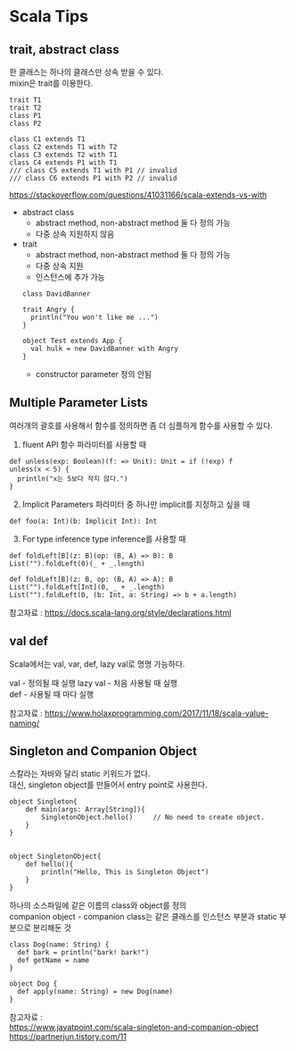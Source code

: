# Scala Tips

## trait, abstract class
한 클래스는 하나의 클래스만 상속 받을 수 있다.   
mixin은 trait를 이용한다.

```
trait T1
trait T2
class P1
class P2

class C1 extends T1
class C2 extends T1 with T2
class C3 extends T2 with T1
class C4 extends P1 with T1
/// class C5 extends T1 with P1 // invalid
/// class C6 extends P1 with P2 // invalid
```
https://stackoverflow.com/questions/41031166/scala-extends-vs-with


- abstract class
    - abstract method, non-abstract method 둘 다 정의 가능
    - 다중 상속 지원하지 않음
- trait
    - abstract method, non-abstract method 둘 다 정의 가능
    - 다중 상속 지원
    - 인스턴스에 추가 가능
    ```
    class DavidBanner

    trait Angry {
      println("You won't like me ...")
    }

    object Test extends App {
      val hulk = new DavidBanner with Angry
    }
    ```
    - constructor parameter 정의 안됨  



## Multiple Parameter Lists
여러개의 괄호를 사용해서 함수를 정의하면 좀 더 심플하게 함수를 사용할 수 있다.
1. fluent API
함수 파라미터를 사용할 때
```
def unless(exp: Boolean)(f: => Unit): Unit = if (!exp) f
unless(x < 5) {
  println("x는 5보다 작지 않다.")
}
```
2. Implicit Parameters
파라미터 중 하나만 implicit를 지정하고 싶을 때
```
def foo(a: Int)(b: Implicit Int): Int
```
3. For type inference
type inference를 사용할 때
```
def foldLeft[B](z: B)(op: (B, A) => B): B
List("").foldLeft(0)(_ + _.length)
```
```
def foldLeft[B](z: B, op: (B, A) => A): B
List("").foldLeft[Int](0, _ + _.length)
List("").foldLeft(0, (b: Int, a: String) => b + a.length)
```

참고자료 : https://docs.scala-lang.org/style/declarations.html


## val def
Scala에서는 val, var, def, lazy val로 명명 가능하다.

val - 정의될 때 실행
lazy val - 처음 사용될 때 실행  
def - 사용될 때 마다 실행

참고자료 : https://www.holaxprogramming.com/2017/11/18/scala-value-naming/


## Singleton and Companion Object
스칼라는 자바와 달리 static 키워드가 없다.  
대신, singleton object를 만들어서 entry point로 사용한다.


```
object Singleton{  
    def main(args: Array[String]){  
        SingletonObject.hello()     // No need to create object.  
    }  
}  


object SingletonObject{  
    def hello(){  
        println("Hello, This is Singleton Object")  
    }  
}
```

하나의 소스파일에 같은 이름의 class와 object를 정의   
companion object - companion class는 같은 클래스를 인스턴스 부분과 static 부분으로 분리해둔 것

```
class Dog(name: String) {
  def bark = println("bark! bark!")
  def getName = name
}

object Dog {
  def apply(name: String) = new Dog(name)
}
```
참고자료 :   
https://www.javatpoint.com/scala-singleton-and-companion-object  
https://partnerjun.tistory.com/11
